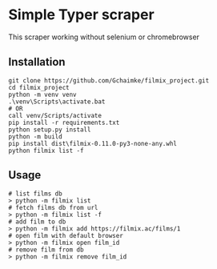 # Simple Typer scraper

This scraper working without selenium or chromebrowser<br>

## Installation

```
git clone https://github.com/Gchaimke/filmix_project.git
cd filmix_project
python -m venv venv
.\venv\Scripts\activate.bat
# OR
call venv/Scripts/activate
pip install -r requirements.txt
python setup.py install
python -m build
pip install dist\filmix-0.11.0-py3-none-any.whl
python filmix list -f
```

## Usage

```
# list films db
> python -m filmix list
# fetch films db from url
> python -m filmix list -f
# add film to db
> python -m filmix add https://filmix.ac/films/1
# open film with default browser
> python -m filmix open film_id
# remove film from db
> python -m filmix remove film_id
```
